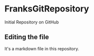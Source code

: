 # FranksGitRepository
Initial Repository on GitHub
## Editing the file
It's a markdown file in this repository.
